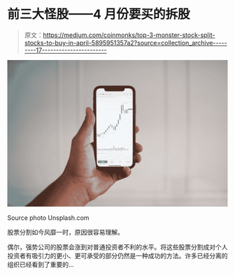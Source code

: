 # 前三大怪股——4 月份要买的拆股

> 原文：<https://medium.com/coinmonks/top-3-monster-stock-split-stocks-to-buy-in-april-5895951357a2?source=collection_archive---------17----------------------->

![](img/de5dfe197617744f6895f1794e4c42ec.png)

Source photo Unsplash.com

股票分割如今风靡一时，原因很容易理解。

偶尔，强势公司的股票会涨到对普通投资者不利的水平。将这些股票分割成对个人投资者有吸引力的更小、更可承受的部分仍然是一种成功的方法。许多已经分离的组织已经看到了重要的…